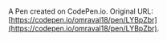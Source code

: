 # 

A Pen created on CodePen.io. Original URL: [https://codepen.io/omraval18/pen/LYBpZbr](https://codepen.io/omraval18/pen/LYBpZbr).

